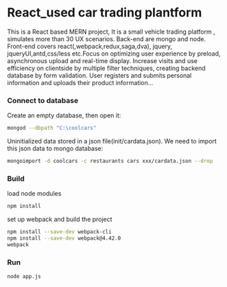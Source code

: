 
React_used car trading plantform 
===================================
This is a React based MERN project, It is a small vehicle trading platform , simulates more than 30 UX scenarios. Back-end are mongo and node. Front-end covers react(,webpack,redux,saga,dva), jquery, jqueryUI,antd,css/less etc.Focus on optimizing user experience by preload, asynchronous upload and real-time display. Increase visits and use efficiency on clientside by multiple filter techniques, creating backend database by form validation. User registers and submits personal information and uploads their product information...

### Connect to database 

Create an empty database, then open it:

```bash
mongod --dbpath "C:\coolcars"

```
Uninitialized data stored in a json file(init/cardata.json). We need to import this json data to mongo database:

```bash
mongoimport -d coolcars -c restaurants cars xxx/cardata.json --drop
```


### Build 

load node modules
```bash
npm install
```
set up webpack and build the project
```bash
npm install --save-dev webpack-cli 
npm install --save-dev webpack@4.42.0
webpack
```


### Run 

```bash
node app.js

```


